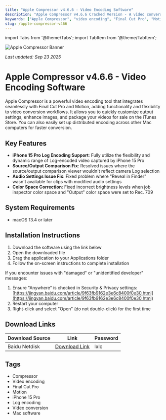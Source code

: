 ```yaml
---
title: "Apple Compressor v4.6.6 - Video Encoding Software"
description: "Apple Compressor v4.6.6 Cracked Version - A video conversion tool highly integrated with Final Cut Pro and Motion, which makes full use of the Log-encoded videos of iPhone 15 Pro"
keywords: ["Apple Compressor", "video encoding", "Final Cut Pro", "Motion", "iPhone 15 Pro", "Log encoding", "video conversion"]
slug: /apple-compressor-v466
---
```


import Tabs from '@theme/Tabs';
import TabItem from '@theme/TabItem';

![Apple Compressor Banner](https://www.gfxcamp.com/wp-content/uploads/2020/11/Compressor-4.5.jpg)

*Last updated: Sep 23 2025*

# Apple Compressor v4.6.6 - Video Encoding Software

Apple Compressor is a powerful video encoding tool that integrates seamlessly with Final Cut Pro and Motion, adding functionality and flexibility to video conversion workflows. It allows you to quickly customize output settings, enhance images, and package your videos for sale on the iTunes Store. You can also easily set up distributed encoding across other Mac computers for faster conversion.

## Key Features

- **iPhone 15 Pro Log Encoding Support**: Fully utilize the flexibility and dynamic range of Log-encoded video captured by iPhone 15 Pro
- **Source/Output Comparison Fix**: Resolved issues where the source/output comparison viewer wouldn't reflect camera Log selection
- **Audio Settings Issue Fix**: Fixed problem where "Reveal in Finder" wasn't available for clips with modified audio settings
- **Color Space Correction**: Fixed incorrect brightness levels when job inspector color space and "Output" color space were set to Rec. 709

## System Requirements

- macOS 13.4 or later

## Installation Instructions

<Tabs>
<TabItem value="standard" label="Standard Installation">

1. Download the software using the link below
2. Open the downloaded file
3. Drag the application to your Applications folder
4. Follow the on-screen instructions to complete installation

</TabItem>
<TabItem value="troubleshooting" label="Troubleshooting Installation">

If you encounter issues with "damaged" or "unidentified developer" messages:

1. Ensure "Anywhere" is checked in Security & Privacy settings: [https://jingyan.baidu.com/article/9f63fb9162e3e6c8400f0e30.html](https://jingyan.baidu.com/article/9f63fb9162e3e6c8400f0e30.html)
2. Restart your computer
3. Right-click and select "Open" (do not double-click) for the first time

</TabItem>
</Tabs>

## Download Links

| Download Source | Link | Password |
|-----------------|------|----------|
| Baidu Netdisk | [Download Link](https://pan.baidu.com/s/1cCrm7OyyDwQLIB74g2WKWA?pwd=lxlc) | lxlc |

## Tags

- Compressor
- Video encoding
- Final Cut Pro
- Motion
- iPhone 15 Pro
- Log encoding
- Video conversion
- Mac software
